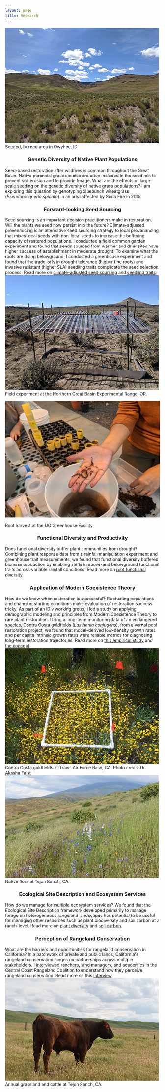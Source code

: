 ```yaml
---
layout: page
title: Research
---
```


<div class="research-row">
<div class="research-column-image">
<a target="_blank" href="/../../assets/img/research/bluebunch.jpg"><img src="/../../assets/img/research/bluebunch-small.jpg"/></a>
<div class="caption">
Seeded, burned area in Owyhee, ID.
</div>
</div>

<div class="research-column-text">
<h3 style="text-align: center">
Genetic Diversity of Native Plant Populations
</h3>
Seed-based restoration after wildfires is common throughout the Great Basin. Native perennial grass species are often included in the
seed mix to prevent soil erosion and to provide forage. What are the effects of large-scale seeding on the genetic diversity of native
grass populations? I am exploring this question by genotyping bluebunch wheatgrass (<i>Pseudoroegneria spicata</i>) in an area affected
by Soda Fire in 2015.
</div>
</div>

<div class="research-row">
<div class="research-column-text">
<h3 style="text-align: center">
Forward-looking Seed Sourcing
</h3>
Seed sourcing is an important decision practitioners make in restoration. Will the plants we seed now persist into the future? 
Climate-adjusted provenancing is an alternative seed sourcing strategy to local provanancing that mixes local seeds with non-local seeds
to increase the buffering capacity of restored populations. I conducted a field common garden experiment and found that seeds sourced from warmer 
and drier sites have higher success of establishment in moderate drought. To examine what the roots are doing belowground, I conducted a greenhouse 
experiment and found that the trade-offs in drought tolerance (higher fine roots) and invasive resistant (higher SLA) seedling traits complicate 
the seed selection process.  
Read more on <a target="_blank" href=" https://doi.org/10.1111/rec.14210">climate-adjusted seed sourcing</a> and 
<a target="_blank" href="https://doi.org/10.1111/rec.13816">seedling traits</a>.  
</div>

<div class="research-column-image">
<a target="_blank" href="/../../assets/img/research/eoarc.jpg"><img src="/../../assets/img/research/eoarc-small.jpg" /></a>

<div class="caption">
Field experiment at the Northern Great Basin Experimental Range, OR.
</div>
</div>

</div>

<div class="research-row">
<div class="research-column-image">

<a target="_blank" href="/../../assets/img/research/roots.jpg"><img src="/../../assets/img/research/roots-small.jpg" /></a>
<div class="caption">
Root harvest at the UO Greenhouse Facility. 
</div>
</div>

<div class="research-column-text">
<h3 style="text-align: center">
Functional Diversity and Productivity
</h3>
Does functional diversity buffer plant communities from drought? Combining plant response data from a rainfall manipulation experiment 
and greenhouse trait measurements, we found that functional diversity buffered biomass production by enabling shifts in above-and 
belowground functional traits across variable rainfall conditions. 
Read more on <a target="_blank" href="https://doi.org/10.1111/1365-2435.14394">root functional diversity</a>. 
</div>
</div>

<div class="research-row">

<div class="research-column-text">

<h3 style="text-align: center">
Application of Modern Coexistence Theory
</h3>
How do we know when restoration is successful? Fluctuating populations and changing starting conditions make evaluation of restoration 
success tricky. As part of an iDiv working group, I led a study on applying demographic modeling and principles from Modern Coexistence
Theory to rare plant restoration. Using a long-term monitoring data of an endangered species, Contra Costa goldfields
(<i>Lasthenia conjugens</i>), from a vernal pool restoration project, we found that model-derived low-density growth rates and per 
capita intrinsic growth rates were reliable metrics for diagnosing long-term restoration trajectories. Read more on <a target="_blank" 
href="https://doi.org/10.1002/eap.2649">this empirical study</a> and <a target="_blank" href="https://doi.org/10.1016/j.tree.2023.06.004"> the concept</a>.  
</div>

<div class="research-column-image">
<a target="_blank" href="/../../assets/img/research/lasthenia.jpg"><img src="/../../assets/img/research/lasthenia-small.jpg" /></a>
<div class="caption">
Contra Costa goldfields at Travis Air Force Base, CA. Photo credit: Dr. Akasha Faist
</div>
</div>

</div>

<div class="research-row">

<div class="research-column-image">
<a target="_blank" href="/../../assets/img/research/tejon.jpg"><img src="/../../assets/img/research/tejon-small.jpg" /></a>
<div class="caption">
Native flora at Tejon Ranch, CA.
</div>
</div>

<div class="research-column-text">
<h3 style="text-align: center">
Ecological Site Description and Ecosystem Services
</h3>
How do we manage for multiple ecosystem services? We found that the Ecological Site Description framework developed primarily to manage forage on 
heterogeneous rangeland landscapes has potential to be useful for managing other resources such as plant biodiversity and soil carbon at a ranch-level. 
Read more on <a target="_blank" href="https://doi.org/10.1016/j.rala.2020.05.002">plant diversity</a>
and <a target="_blank" href="https://doi.org/10.1111/rec.13353">soil carbon</a>.
</div>

</div>

<div class="research-row">

<div class="research-column-text">
<h3 style="text-align: center">
Perception of Rangeland Conservation
</h3>
What are the barriers and opportunities for rangeland conservation in California? In a patchwork of private and public lands, California's rangeland 
conservation hinges on partnerships across multiple stakeholders. I interviewed ranchers, land managers, and academics in the Central Coast Rangeland Coalition 
to understand how they perceive rangeland conservation. Read more on this <a target="_blank" href="https://doi.org/10.1016/j.rala.2018.10.001">interview</a>.
</div>

<div class="research-column-image">
<a target="_blank" href="/../../assets/img/research/cow.jpg"><img src="/../../assets/img/research/cow-small.jpg" /></a>
<div class="caption">
Annual grassland and cattle at Tejon Ranch, CA.
</div>
</div>

</div>

<!---
stuff here that I might wanna keep later but don't want to show
-->
